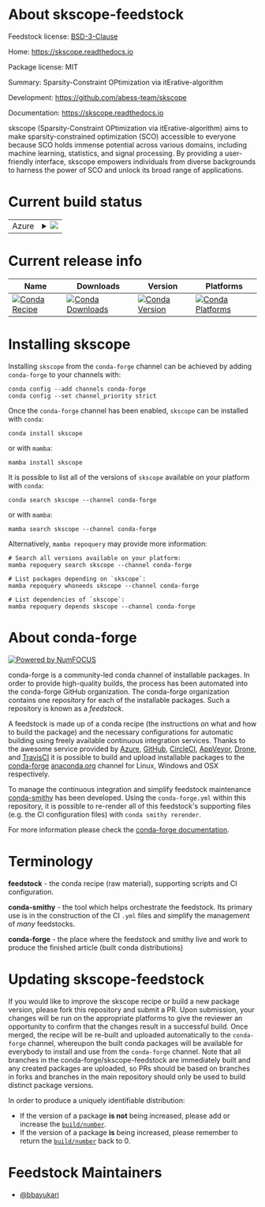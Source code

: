 About skscope-feedstock
=======================

Feedstock license: [BSD-3-Clause](https://github.com/conda-forge/skscope-feedstock/blob/main/LICENSE.txt)

Home: https://skscope.readthedocs.io

Package license: MIT

Summary: Sparsity-Constraint OPtimization via itErative-algorithm

Development: https://github.com/abess-team/skscope

Documentation: https://skscope.readthedocs.io

skscope (Sparsity-Constraint OPtimization via itErative-algorithm) aims to make sparsity-constrained optimization (SCO)
accessible to everyone because SCO holds immense potential across various domains,
including machine learning, statistics, and signal processing. By providing a user-friendly interface,
skscope empowers individuals from diverse backgrounds to harness the power of SCO and unlock its broad range of applications.


Current build status
====================


<table>
    
  <tr>
    <td>Azure</td>
    <td>
      <details>
        <summary>
          <a href="https://dev.azure.com/conda-forge/feedstock-builds/_build/latest?definitionId=20194&branchName=main">
            <img src="https://dev.azure.com/conda-forge/feedstock-builds/_apis/build/status/skscope-feedstock?branchName=main">
          </a>
        </summary>
        <table>
          <thead><tr><th>Variant</th><th>Status</th></tr></thead>
          <tbody><tr>
              <td>linux_64_numpy1.22python3.10.____cpython</td>
              <td>
                <a href="https://dev.azure.com/conda-forge/feedstock-builds/_build/latest?definitionId=20194&branchName=main">
                  <img src="https://dev.azure.com/conda-forge/feedstock-builds/_apis/build/status/skscope-feedstock?branchName=main&jobName=linux&configuration=linux%20linux_64_numpy1.22python3.10.____cpython" alt="variant">
                </a>
              </td>
            </tr><tr>
              <td>linux_64_numpy1.22python3.9.____cpython</td>
              <td>
                <a href="https://dev.azure.com/conda-forge/feedstock-builds/_build/latest?definitionId=20194&branchName=main">
                  <img src="https://dev.azure.com/conda-forge/feedstock-builds/_apis/build/status/skscope-feedstock?branchName=main&jobName=linux&configuration=linux%20linux_64_numpy1.22python3.9.____cpython" alt="variant">
                </a>
              </td>
            </tr><tr>
              <td>linux_64_numpy1.23python3.11.____cpython</td>
              <td>
                <a href="https://dev.azure.com/conda-forge/feedstock-builds/_build/latest?definitionId=20194&branchName=main">
                  <img src="https://dev.azure.com/conda-forge/feedstock-builds/_apis/build/status/skscope-feedstock?branchName=main&jobName=linux&configuration=linux%20linux_64_numpy1.23python3.11.____cpython" alt="variant">
                </a>
              </td>
            </tr><tr>
              <td>osx_64_numpy1.22python3.10.____cpython</td>
              <td>
                <a href="https://dev.azure.com/conda-forge/feedstock-builds/_build/latest?definitionId=20194&branchName=main">
                  <img src="https://dev.azure.com/conda-forge/feedstock-builds/_apis/build/status/skscope-feedstock?branchName=main&jobName=osx&configuration=osx%20osx_64_numpy1.22python3.10.____cpython" alt="variant">
                </a>
              </td>
            </tr><tr>
              <td>osx_64_numpy1.22python3.9.____cpython</td>
              <td>
                <a href="https://dev.azure.com/conda-forge/feedstock-builds/_build/latest?definitionId=20194&branchName=main">
                  <img src="https://dev.azure.com/conda-forge/feedstock-builds/_apis/build/status/skscope-feedstock?branchName=main&jobName=osx&configuration=osx%20osx_64_numpy1.22python3.9.____cpython" alt="variant">
                </a>
              </td>
            </tr><tr>
              <td>osx_64_numpy1.23python3.11.____cpython</td>
              <td>
                <a href="https://dev.azure.com/conda-forge/feedstock-builds/_build/latest?definitionId=20194&branchName=main">
                  <img src="https://dev.azure.com/conda-forge/feedstock-builds/_apis/build/status/skscope-feedstock?branchName=main&jobName=osx&configuration=osx%20osx_64_numpy1.23python3.11.____cpython" alt="variant">
                </a>
              </td>
            </tr>
          </tbody>
        </table>
      </details>
    </td>
  </tr>
</table>

Current release info
====================

| Name | Downloads | Version | Platforms |
| --- | --- | --- | --- |
| [![Conda Recipe](https://img.shields.io/badge/recipe-skscope-green.svg)](https://anaconda.org/conda-forge/skscope) | [![Conda Downloads](https://img.shields.io/conda/dn/conda-forge/skscope.svg)](https://anaconda.org/conda-forge/skscope) | [![Conda Version](https://img.shields.io/conda/vn/conda-forge/skscope.svg)](https://anaconda.org/conda-forge/skscope) | [![Conda Platforms](https://img.shields.io/conda/pn/conda-forge/skscope.svg)](https://anaconda.org/conda-forge/skscope) |

Installing skscope
==================

Installing `skscope` from the `conda-forge` channel can be achieved by adding `conda-forge` to your channels with:

```
conda config --add channels conda-forge
conda config --set channel_priority strict
```

Once the `conda-forge` channel has been enabled, `skscope` can be installed with `conda`:

```
conda install skscope
```

or with `mamba`:

```
mamba install skscope
```

It is possible to list all of the versions of `skscope` available on your platform with `conda`:

```
conda search skscope --channel conda-forge
```

or with `mamba`:

```
mamba search skscope --channel conda-forge
```

Alternatively, `mamba repoquery` may provide more information:

```
# Search all versions available on your platform:
mamba repoquery search skscope --channel conda-forge

# List packages depending on `skscope`:
mamba repoquery whoneeds skscope --channel conda-forge

# List dependencies of `skscope`:
mamba repoquery depends skscope --channel conda-forge
```


About conda-forge
=================

[![Powered by
NumFOCUS](https://img.shields.io/badge/powered%20by-NumFOCUS-orange.svg?style=flat&colorA=E1523D&colorB=007D8A)](https://numfocus.org)

conda-forge is a community-led conda channel of installable packages.
In order to provide high-quality builds, the process has been automated into the
conda-forge GitHub organization. The conda-forge organization contains one repository
for each of the installable packages. Such a repository is known as a *feedstock*.

A feedstock is made up of a conda recipe (the instructions on what and how to build
the package) and the necessary configurations for automatic building using freely
available continuous integration services. Thanks to the awesome service provided by
[Azure](https://azure.microsoft.com/en-us/services/devops/), [GitHub](https://github.com/),
[CircleCI](https://circleci.com/), [AppVeyor](https://www.appveyor.com/),
[Drone](https://cloud.drone.io/welcome), and [TravisCI](https://travis-ci.com/)
it is possible to build and upload installable packages to the
[conda-forge](https://anaconda.org/conda-forge) [anaconda.org](https://anaconda.org/)
channel for Linux, Windows and OSX respectively.

To manage the continuous integration and simplify feedstock maintenance
[conda-smithy](https://github.com/conda-forge/conda-smithy) has been developed.
Using the ``conda-forge.yml`` within this repository, it is possible to re-render all of
this feedstock's supporting files (e.g. the CI configuration files) with ``conda smithy rerender``.

For more information please check the [conda-forge documentation](https://conda-forge.org/docs/).

Terminology
===========

**feedstock** - the conda recipe (raw material), supporting scripts and CI configuration.

**conda-smithy** - the tool which helps orchestrate the feedstock.
                   Its primary use is in the construction of the CI ``.yml`` files
                   and simplify the management of *many* feedstocks.

**conda-forge** - the place where the feedstock and smithy live and work to
                  produce the finished article (built conda distributions)


Updating skscope-feedstock
==========================

If you would like to improve the skscope recipe or build a new
package version, please fork this repository and submit a PR. Upon submission,
your changes will be run on the appropriate platforms to give the reviewer an
opportunity to confirm that the changes result in a successful build. Once
merged, the recipe will be re-built and uploaded automatically to the
`conda-forge` channel, whereupon the built conda packages will be available for
everybody to install and use from the `conda-forge` channel.
Note that all branches in the conda-forge/skscope-feedstock are
immediately built and any created packages are uploaded, so PRs should be based
on branches in forks and branches in the main repository should only be used to
build distinct package versions.

In order to produce a uniquely identifiable distribution:
 * If the version of a package **is not** being increased, please add or increase
   the [``build/number``](https://docs.conda.io/projects/conda-build/en/latest/resources/define-metadata.html#build-number-and-string).
 * If the version of a package **is** being increased, please remember to return
   the [``build/number``](https://docs.conda.io/projects/conda-build/en/latest/resources/define-metadata.html#build-number-and-string)
   back to 0.

Feedstock Maintainers
=====================

* [@bbayukari](https://github.com/bbayukari/)

